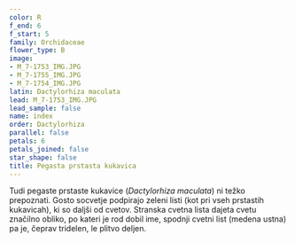 ```yaml
---
color: R
f_end: 6
f_start: 5
family: Orchidaceae
flower_type: B
image:
- M_7-1753_IMG.JPG
- M_7-1755_IMG.JPG
- M_7-1754_IMG.JPG
latin: Dactylorhiza maculata
lead: M_7-1753_IMG.JPG
lead_sample: false
name: index
order: Dactylorhiza
parallel: false
petals: 6
petals_joined: false
star_shape: false
title: Pegasta prstasta kukavica
---
```

Tudi pegaste prstaste kukavice (*Dactylorhiza maculata*) ni težko prepoznati. Gosto socvetje podpirajo zeleni listi (kot pri vseh prstastih kukavicah), ki so daljši od cvetov. Stranska cvetna lista dajeta cvetu značilno obliko, po kateri je rod dobil ime, spodnji cvetni list (medena ustna) pa je, čeprav tridelen, le plitvo deljen.
